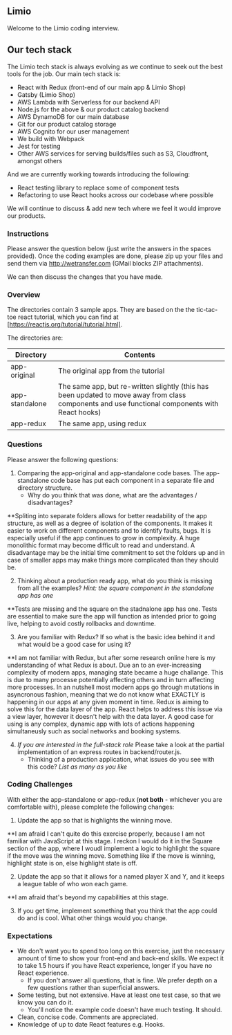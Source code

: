 ## Limio

Welcome to the Limio coding interview.

## Our tech stack

The Limio tech stack is always evolving as we continue to seek out the best tools for the job. Our main tech stack is:

  * React with Redux (front-end of our main app & Limio Shop)
  * Gatsby (Limio Shop)
  * AWS Lambda with Serverless for our backend API
  * Node.js for the above & our product catalog backend
  * AWS DynamoDB for our main database
  * Git for our product catalog storage
  * AWS Cognito for our user management
  * We build with Webpack
  * Jest for testing
  * Other AWS services for serving builds/files such as S3, Cloudfront, amongst others

And we are currently working towards introducing the following:

 * React testing library to replace some of component tests
 * Refactoring to use React hooks across our codebase where possible
 
We will continue to discuss & add new tech where we feel it would improve our products.

### Instructions

Please answer the question below (just write the answers in the spaces provided). Once the coding examples are done, please zip up your files and send them via http://wetransfer.com (GMail blocks ZIP attachments).  

We can then discuss the changes that you have made.

### Overview

The directories contain 3 sample apps. They are based on the the tic-tac-toe react tutorial, which you can find at [https://reactjs.org/tutorial/tutorial.html].

The directories are:

| Directory      | Contents    |
| ---------------|-------------| 
| app-original   | The original app from the tutorial |
| app-standalone | The same app, but re-written slightly (this has been updated to move away from class components and use functional components with React hooks) |
| app-redux      | The same app, using redux |

### Questions

Please answer the following questions:
    
1. Comparing the app-original and app-standalone code bases. The app-standalone code base has put each component in a separate file and directory structure.   
   * Why do you think that was done, what are the advantages / disadvantages?

**Spliting into separate folders allows for better readability of the app structure, as well as a degree of isolation of the components. It makes it easier to work on different components and to identify faults, bugs. It is especially useful if the app continues to grow in complexity. A huge monolithic format may become difficult to read and understand. A disadvantage may be the initial time commitment to set the folders up and in case of smaller apps may make things more complicated than they should be. 

2. Thinking about a production ready app, what do you think is missing from all the examples? *Hint: the square component in the standalone app has one*

**Tests are missing and the square on the stadnalone app has one. Tests are essential to make sure the app will function as intended prior to going live, helping to avoid costly rollbacks and downtime. 

3. Are you familiar with Redux? If so what is the basic idea behind it and what would be a good case for using it?

**I am not familiar with Redux, but after some research online here is my understanding of what Redux is about. Due an to an ever-increasing complexity of modern apps, managing state became a huge challange. This is due to many processe potentially affecting others and in turn affecting more processes. In an nutshell most modern apps go through mutations in asyncronous fashion, meaning that we do not know what EXACTLY is happening in our apps at any given moment in time. Redux is aiming to solve this for the data layer of the app. React helps to address this issue via a view layer, however it doesn't help with the data layer. A good case for using is any complex, dynamic app with lots of actions happening simultaneusly such as social networks and booking systems.

4. *If you are interested in the full-stack role* Please take a look at the partial implementation of an express routes in backend/router.js.
    * Thinking of a production application, what issues do you see with this code? *List as many as you like* 

### Coding Challenges

With either the app-standalone or app-redux (**not both** - whichever you are comfortable with), please complete the following changes:

1. Update the app so that is highlights the winning move.

**I am afraid I can't quite do this exercise properly, because I am not familiar with JavaScript at this stage. I reckon I would do it in the Square section of the app, where I woudl implement a logic to highlight the square if the move was the winning move. Something like if the move is winning, highlight state is on, else highlight state is off. 

2. Update the app so that it allows for a named player X and Y, and it keeps a league table of who won each game.

**I am afraid that's beyond my capabilities at this stage. 

3. If you get time, implement something that you think that the app could do and is cool. What other things would you change.

### Expectations
 * We don't want you to spend too long on this exercise, just the necessary amount of time to show your front-end and back-end skills. We expect it to take 1.5 hours if you have React experience, longer if you have no React experience. 
    * If you don't answer all questions, that is fine. We prefer depth on a few questions rather than superficial answers.
 * Some testing, but not extensive. Have at least one test case, so that we know you can do it. 
    * You'll notice the example code doesn't have much testing. It should.
 * Clean, concise code. Comments are appreciated.
 * Knowledge of up to date React features e.g. Hooks.




    
      
    
    

 





